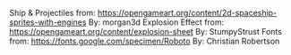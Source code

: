 Ship & Projectiles from: https://opengameart.org/content/2d-spaceship-sprites-with-engines
By: morgan3d
Explosion Effect from: https://opengameart.org/content/explosion-sheet
By: StumpyStrust
Fonts from: https://fonts.google.com/specimen/Roboto
By: Christian Robertson